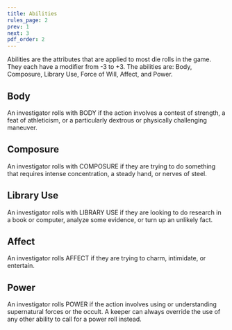 ```yaml
---
title: Abilities
rules_page: 2
prev: 1
next: 3
pdf_order: 2
---
```


Abilities are the attributes that are applied to most die rolls in the game. They each have a modifier from -3 to +3. The abilities are: Body, Composure, Library Use, Force of Will, Affect, and Power.

## Body

An investigator rolls with BODY if the action involves a contest of strength, a feat of athleticism, or a particularly dextrous or physically challenging maneuver.

## Composure

An investigator rolls with COMPOSURE if they are trying to do something that requires intense concentration, a steady hand, or nerves of steel.

## Library Use

An investigator rolls with LIBRARY USE if they are looking to do research in a book or computer, analyze some evidence, or turn up an unlikely fact.

## Affect

An investigator rolls AFFECT if they are trying to charm, intimidate, or entertain.

## Power

An investigator rolls POWER if the action involves using or understanding supernatural forces or the occult. A keeper can always override the use of any other ability to call for a power roll instead.
